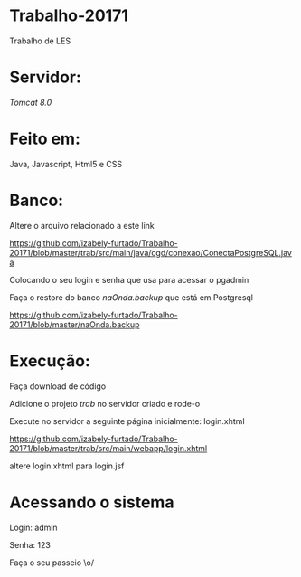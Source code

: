 # Trabalho-20171
Trabalho de LES



# Servidor: 

*Tomcat 8.0*



# Feito em:

Java, Javascript, Html5 e CSS




# Banco:

Altere o arquivo relacionado a este link

https://github.com/izabely-furtado/Trabalho-20171/blob/master/trab/src/main/java/cgd/conexao/ConectaPostgreSQL.java

Colocando o seu login e senha que usa para acessar o pgadmin

Faça o restore do banco *naOnda.backup* que está em Postgresql

https://github.com/izabely-furtado/Trabalho-20171/blob/master/naOnda.backup




# Execução:
Faça download de código

Adicione o projeto *trab* no servidor criado e rode-o 

Execute no servidor a seguinte página inicialmente: login.xhtml

https://github.com/izabely-furtado/Trabalho-20171/blob/master/trab/src/main/webapp/login.xhtml

altere login.xhtml para login.jsf



# Acessando o sistema

Login: admin

Senha: 123




Faça o seu passeio \o/
